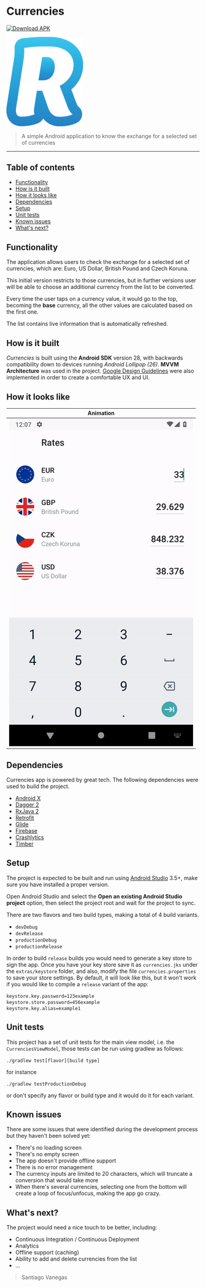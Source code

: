 # Currencies
[![Download APK](https://img.shields.io/badge/download-apk-green.svg)](https://github.com/svanegas/revolut_currencies/blob/develop/extras/Currencies-1.1.0-101000-20190903-productionRelease.apk?raw=true)

<img src="/extras/images/logo.png" width="200">

> A simple Android application to know the exchange for a selected set of currencies

---

## Table of contents

  * [Functionality](#functionality)
  * [How is it built](#how-is-it-built)
  * [How it looks like](#how-it-looks-like)
  * [Dependencies](#dependencies)
  * [Setup](#setup)
  * [Unit tests](#unit-tests)
  * [Known issues](#known-issues)
  * [What's next?](#whats-next)

## Functionality

The application allows users to check the exchange for a selected set of currencies, which are:
Euro, US Dollar, British Pound and Czech Koruna.

This initial version restricts to those currencies, but in further versions user will be able to
choose an additional currency from the list to be converted.

Every time the user taps on a currency value, it would go to the top, becoming the **base** currency,
all the other values are calculated based on the first one.

The list contains live information that is automatically refreshed.

## How is it built

_Currencies_ is built using the **Android SDK** version 28, with backwards
compatibility down to devices running _Android Lollipop (26)_. **MVVM Architecture** was used in the project. [Google Design Guidelines] were also
implemented in order to create a comfortable UX and UI.

## How it looks like
| Animation |
|:---:|
| ![Animation](extras/images/animation.gif) |

## Dependencies

Currencies app is powered by great tech. The following dependencies were used to build the project.

- [Android X]
- [Dagger 2]
- [RxJava 2]
- [Retrofit]
- [Glide]
- [Firebase]
- [Crashlytics]
- [Timber]

## Setup

The project is expected to be built and run using [Android Studio] 3.5+, make sure you have
installed a proper version.

Open Android Studio and select the **Open an existing Android Studio project** option, then select
the project root and wait for the project to sync.

There are two flavors and two build types, making a total of 4 build variants.

- `devDebug`
- `devRelease`
- `productionDebug`
- `productionRelease`

In order to build `release` builds you would need to generate a key store to sign the app.
Once you have your key store save it as `currencies.jks` under the `extras/keystore` folder, and also,
modify the file `currencies.properties` to save your store settings. By default, it will look like this, but
it won't work if you would like to compile a `release` variant of the app:

```
keystore.key.password=123example
keystore.store.password=456example
keystore.key.alias=example1
```

## Unit tests

This project has a set of unit tests for the main view model, i.e. the `CurrenciesViewModel`,
those tests can be run using gradlew as follows:

```
./gradlew test[flavor][build type]
```

for instance
```
./gradlew testProductionDebug
```

or don't specify any flavor or build type and it would do it for each variant.

## Known issues

There are some issues that were identified during the development process but they haven't been solved yet:

- There's no loading screen
- There's no empty screen
- The app doesn't provide offline support
- There is no error management
- The currency inputs are limited to 20 characters, which will truncate a conversion that would take more
- When there's several currencies, selecting one from the bottom will create a loop of focus/unfocus, making the app go crazy.

## What's next?

The project would need a nice touch to be better, including:

- Continuous Integration / Continuous Deployment
- Analytics
- Offline support (caching)
- Ability to add and delete currencies from the list
- ...

> Santiago Vanegas

[Android X]:https://developer.android.com/jetpack/androidx
[Dagger 2]:https://google.github.io/dagger/
[RxJava 2]:https://github.com/ReactiveX/RxJava
[Retrofit]:http://square.github.io/retrofit/
[Glide]:https://github.com/bumptech/glide
[Google Design Guidelines]:https://design.google.com/
[Android Studio]:https://developer.android.com/studio/index.html
[Firebase]:https://firebase.google.com
[Crashlytics]:https://firebase.google.com/products/crashlytics
[Timber]:https://github.com/JakeWharton/timber
